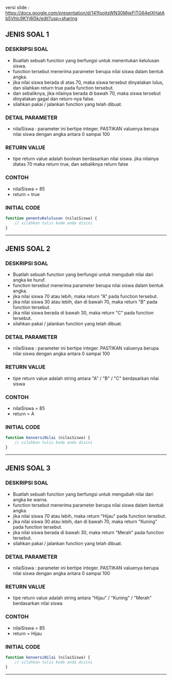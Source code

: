 
versi slide : https://docs.google.com/presentation/d/141fpojtsWN30MijeFITG64eIXHatAb5Vhlc9KYj6l5k/edit?usp=sharing


## JENIS SOAL 1

### DESKRIPSI SOAL

- Buatlah sebuah function yang berfungsi untuk menentukan kelulusan siswa. 
- function tersebut menerima parameter berupa nilai siswa dalam bentuk angka. 
- jika nilai siswa berada di atas 70, maka siswa tersebut dinyatakan lulus, dan silahkan return true pada function tersebut. 
- dan sebaliknya, jika nilainya berada di bawah 70, maka siswa tersebut dinyatakan gagal dan return-nya false.
- silahkan pakai / jalankan function yang telah dibuat. 


### DETAIL PARAMETER
- nilaiSiswa : parameter ini bertipe integer. PASTIKAN valuenya berupa nilai siswa dengan angka antara 0 sampai 100


### RETURN VALUE
- tipe return value adalah boolean berdasarkan nilai siswa. jika nilainya diatas 70 maka return true, dan sebaliknya return false


### CONTOH
- nilaiSiswa = 85
- return = true


### INITIAL CODE
```js
function penentuKelulusan (nilaiSiswa) {
	// silahkan tulis kode anda disini
}
```

---

## JENIS SOAL 2

### DESKRIPSI SOAL

- Buatlah sebuah function yang berfungsi untuk mengubah nilai dari angka ke huruf. 
- function tersebut menerima parameter berupa nilai siswa dalam bentuk angka. 
- jika nilai siswa 70 atau lebih, maka return "A" pada function tersebut. 
- jika nilai siswa 30 atau lebih, dan di bawah 70, maka return "B" pada function tersebut. 
- jika nilai siswa berada di bawah 30, maka return "C" pada function tersebut.
- silahkan pakai / jalankan function yang telah dibuat. 


### DETAIL PARAMETER
- nilaiSiswa : parameter ini bertipe integer. PASTIKAN valuenya berupa nilai siswa dengan angka antara 0 sampai 100


### RETURN VALUE
- tipe return value adalah string antara "A" / "B" / "C" berdasarkan nilai siswa


### CONTOH
- nilaiSiswa = 85
- return = A


### INITIAL CODE
```js
function konversiNilai (nilaiSiswa) {
	// silahkan tulis kode anda disini
}
```

---

## JENIS SOAL 3

### DESKRIPSI SOAL

- Buatlah sebuah function yang berfungsi untuk mengubah nilai dari angka ke warna. 
- function tersebut menerima parameter berupa nilai siswa dalam bentuk angka. 
- jika nilai siswa 70 atau lebih, maka return "Hijau" pada function tersebut. 
- jika nilai siswa 30 atau lebih, dan di bawah 70, maka return "Kuning" pada function tersebut. 
- jika nilai siswa berada di bawah 30, maka return "Merah" pada function tersebut.
- silahkan pakai / jalankan function yang telah dibuat. 


### DETAIL PARAMETER
- nilaiSiswa : parameter ini bertipe integer. PASTIKAN valuenya berupa nilai siswa dengan angka antara 0 sampai 100


### RETURN VALUE
- tipe return value adalah string antara "Hijau" / "Kuning" / "Merah" berdasarkan nilai siswa


### CONTOH
- nilaiSiswa = 85
- return = Hijau


### INITIAL CODE
```js
function konversiNilai (nilaiSiswa) {
	// silahkan tulis kode anda disini
}
```

---
